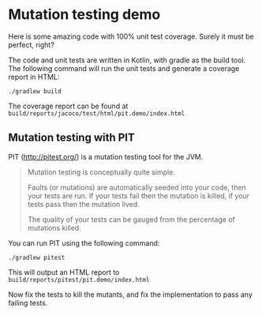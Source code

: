 # Mutation testing demo

Here is some amazing code with 100% unit test coverage.
Surely it must be perfect, right?

The code and unit tests are written in Kotlin, with gradle as the build tool.
The following command will run the unit tests and generate a coverage report in HTML: 

    ./gradlew build

The coverage report can be found at `build/reports/jacoco/test/html/pit.demo/index.html`

## Mutation testing with PIT
PIT (http://pitest.org/) is a mutation testing tool for the JVM.

>Mutation testing is conceptually quite simple.
>
>Faults (or mutations) are automatically seeded into your code, then your tests are run. If your tests fail then the mutation is killed, if your tests pass then the mutation lived.
>
>The quality of your tests can be gauged from the percentage of mutations killed.

You can run PIT using the following command:

    ./gradlew pitest

This will output an HTML report to `build/reports/pitest/pit.demo/index.html`

Now fix the tests to kill the mutants, and fix the implementation to pass any failing tests.
